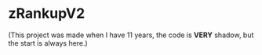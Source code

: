 # zRankupV2

(This project was made when I have 11 years, the code is **VERY** shadow, but the start is always here.)
